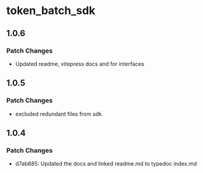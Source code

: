 # token_batch_sdk

## 1.0.6

### Patch Changes

- Updated readme, vitepress docs and for interfaces

## 1.0.5

### Patch Changes

- excluded redundant files from sdk

## 1.0.4

### Patch Changes

- d7ab685: Updated the docs and linked readme.md to typedoc index.md
